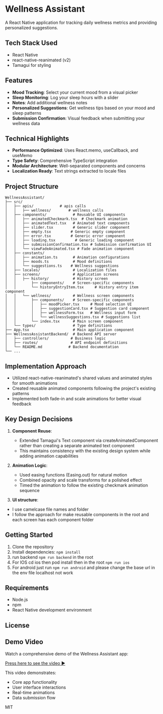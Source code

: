 # Wellness Assistant

A React Native application for tracking daily wellness metrics and providing personalized suggestions.

## Tech Stack Used
- React Native
- react-native-reanimated (v2)
- Tamagui for styling

## Features

- **Mood Tracking**: Select your current mood from a visual picker
- **Sleep Monitoring**: Log your sleep hours with a slider
- **Notes**: Add additional wellness notes
- **Personalized Suggestions**: Get wellness tips based on your mood and sleep patterns
- **Submission Confirmation**: Visual feedback when submitting your wellness data

## Technical Highlights

- **Performance Optimized**: Uses React.memo, useCallback, and useMemo
- **Type Safety**: Comprehensive TypeScript integration
- **Modular Architecture**: Well-separated components and concerns
- **Localization Ready**: Text strings extracted to locale files

## Project Structure

```
WellnessAssistant/
├── src/
│   ├── apis/            # apis calls
│   │   ├── wellness/        # wellness calls
│   ├── components/            # Reusable UI components
│   │   ├── animatedCheckmark.tsx  # Checkmark animation
│   │   ├── animatedText.tsx   # Animated text components
│   │   ├── slider.tsx         # Generic slider component
│   │   ├── empty.tsx         # Generic empty component
│   │   ├── error.tsx         # Generic error component
│   │   ├── loading.tsx         # Generic loading component
│   │   ├── submissionConfirmation.tsx # Submission confirmation UI
│   │   └── viewFadeAnimated.tsx # Fade animation component
│   ├── constants/
│   │   ├── animation.ts       # Animation configurations
│   │   ├── moods.ts           # Mood definitions
│   │   └── suggestions.ts    # Wellness suggestions
│   ├── locales/               # Localization files
│   ├── screens/               # Application screens
│   │   ├── history/           # History screen
│   │       ├── components/    # Screen-specific components
│   │       └── historyEntryItem.tsx     # History entry item component
│   │   └── wellness/          # Wellness screen components
│   │       ├── components/    # Screen-specific components
│   │       │   ├── moodPicker.tsx     # Mood selection UI
│   │       │   ├── suggestionCard.tsx # Suggestion card component
│   │       │   ├── wellnessForm.tsx   # Wellness input form
│   │       │   └── wellnessSuggestions.tsx # Suggestions list
│   │       └── index.tsx      # Main screen component
│   └── types/                 # Type definitions
├── App.tsx                    # Main application component
├── WellnessAssistantBackend/  # Backend API server
│   ├── controllers/          # Business logic
│   ├── routes/               # API endpoint definitions
│   └── README.md            # Backend documentation
└── ...
```

## Implementation Approach
- Utilized react-native-reanimated's shared values and animated styles for smooth animations
- Created reusable animated components following the project's existing patterns
- Implemented both fade-in and scale animations for better visual feedback

## Key Design Decisions
1. **Component Reuse**:
   - Extended Tamagui's Text component via createAnimatedComponent rather than creating a separate animated text component
   - This maintains consistency with the existing design system while adding animation capabilities

2. **Animation Logic**:
   - Used easing functions (Easing.out) for natural motion
   - Combined opacity and scale transforms for a polished effect
   - Timed the animation to follow the existing checkmark animation sequence

3.  **UI structure**:
   - I use camelcase file names and folder
   - I follow the approach for make reusable components in the root and each screen has each component folder

## Getting Started

1. Clone the repository
2. Install dependencies: `npm install`
3. run backend `npm run backend` in the root
4. For IOS cd ios then pod install then in the root `npm run ios`
5. For android just run `npm run android` and please change the base url in the env file localhost not work

## Requirements

- Node.js
- npm
- React Native development environment

## License

## Demo Video

Watch a comprehensive demo of the Wellness Assistant app:

[Press here to see the video ▶️](https://www.loom.com/share/912b33280f924e11949ca35955b2314b)

This video demonstrates:
- Core app functionality
- User interface interactions 
- Real-time animations
- Data submission flow

MIT
